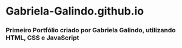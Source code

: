 # Gabriela-Galindo.github.io
### Primeiro Portfólio criado por Gabriela Galindo, utilizando HTML, CSS e JavaScript
